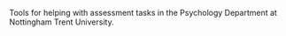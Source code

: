 Tools for helping with assessment tasks in the Psychology Department at Nottingham Trent University.
